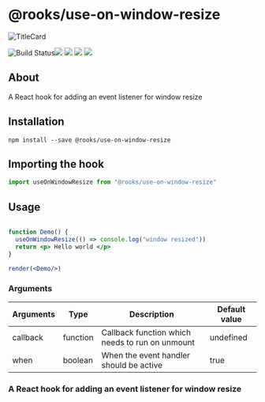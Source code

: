 # @rooks/use-on-window-resize
![TitleCard](https://raw.githubusercontent.com/imbhargav5/rooks/HEAD/packages/on-window-resize/title-card.svg)

![Build Status](https://github.com/imbhargav5/rooks/workflows/Node%20CI/badge.svg)![](https://img.shields.io/npm/v/@rooks/use-on-window-resize/latest.svg) ![](https://img.shields.io/npm/l/@rooks/use-on-window-resize.svg) ![](https://img.shields.io/npm/dt/@rooks/use-on-window-resize.svg) ![](https://img.shields.io/david/imbhargav5/rooks.svg?path=packages%2Fon-window-resize)




## About 
A React hook for adding an event listener for window resize
<br/>

## Installation

```
npm install --save @rooks/use-on-window-resize
```

## Importing the hook

```javascript
import useOnWindowResize from "@rooks/use-on-window-resize"
```


## Usage

```jsx

function Demo() {
  useOnWindowResize(() => console.log("window resized"))
  return <p> Hello world </p>
}

render(<Demo/>)
```

### Arguments

| Arguments | Type     | Description                                     | Default value |
| --------- | -------- | ----------------------------------------------- | ------------- |
| callback  | function | Callback function which needs to run on unmount | undefined     |
| when      | boolean  | When the event handler should be active         | true          |

### A React hook for adding an event listener for window resize
